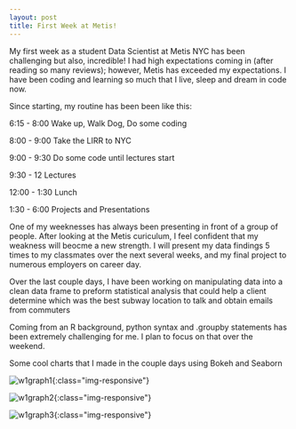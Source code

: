 ```yaml
---
layout: post
title: First Week at Metis!
---
```


My first week as a student Data Scientist at Metis NYC has been challenging but also, incredible! I had high expectations coming in (after reading so many reviews); however, Metis has exceeded my expectations. I have been coding and learning so much that I live, sleep and dream in code now. 


Since starting, my routine has been been like this:


6:15 - 8:00 Wake up, Walk Dog, Do some coding

8:00 - 9:00 Take the LIRR to NYC

9:00 - 9:30  Do some code until lectures start

9:30 - 12 Lectures

12:00 - 1:30 Lunch

1:30 - 6:00 Projects and Presentations


One of my weeknesses has always been presenting in front of a group of people. After looking at the Metis curiculum, I feel confident that my weakness will beocme a new strength. I will present my data findings 5 times to my classmates over the next several weeks, and my final project to numerous employers on career day.

Over the last couple days, I have been working on manipulating data into a clean data frame to preform statistical analysis that could help a client determine which was the best subway location to talk and obtain emails from commuters


Coming from an R background, python syntax and .groupby statements has been extremely challenging for me. I plan to focus on that over the weekend.

Some cool charts that I made in the couple days using Bokeh and Seaborn

![w1graph1](https://github.com/mcarrie30/mcarrie30.github.io/tree/master/images/week1graph1.png){:class="img-responsive"}

![w1graph2](https://github.com/mcarrie30/mcarrie30.github.io/tree/master/images/week1graph2.png){:class="img-responsive"}

![w1graph3](https://github.com/mcarrie30/mcarrie30.github.io/tree/master/images/week1graph3.png){:class="img-responsive"}


